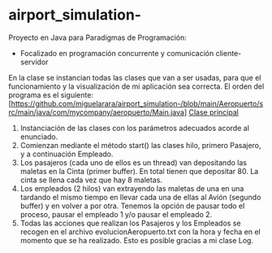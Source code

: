 # airport_simulation-

Proyecto en Java para Paradigmas de Programación:

- Focalizado en programación concurrente y comunicación cliente-servidor

En la clase  se instancian todas las clases que van a ser usadas, para que el funcionamiento y la visualización de mi aplicación sea correcta. El orden del programa es el siguiente:
[https://github.com/miguelarara/airport_simulation-/blob/main/Aeropuerto/src/main/java/com/mycompany/aeropuerto/Main.java]
[Clase principal](/blob/main/Aeropuerto/src/main/java/com/mycompany/aeropuerto/Main.java)
1. Instanciación de las clases con los parámetros adecuados acorde al enunciado.
2. Comienzan mediante el método start() las clases hilo, primero Pasajero, y a continuación Empleado.
3. Los pasajeros (cada uno de ellos es un thread) van depositando las maletas en la Cinta (primer buffer). En total tienen que depositar 80. La cinta se llena cada vez que hay 8 maletas.
4. Los empleados (2 hilos) van extrayendo las maletas de una en una tardando el mismo tiempo en llevar cada una de ellas al Avión (segundo buffer) y en volver a por otra. Tenemos la opción de pausar todo el proceso, pausar el empleado 1 y/o pausar el empleado 2.
5. Todas las acciones que realizan los Pasajeros y los Empleados se recogen en el archivo evolucionAeropuerto.txt con la hora y fecha en el momento que se ha realizado. Esto es posible gracias a mi clase Log.
